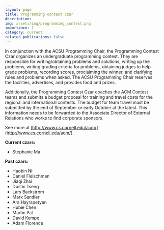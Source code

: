 ```yaml
---
layout: page
title: Programming contest czar
description:
img: assets/img/programming_contest.png
importance: 7
category: current
related_publications: false
---
```


In conjunction with the ACSU Programming Chair, the Programming Contest Czar organizes an undergraduate programming contest. They are responsible for writing/obtaining problems and solutions, writing up the problems, writing grading criteria for problems, obtaining judges to help grade problems, recording scores, proclaiming the winner, and clarifying rules and problems when asked. The ACSU Programming Chair reserves the facilities, advertises, and provides food and prizes.

Additionally, the Programming Contest Czar coaches the ACM Contest teams and submits a budget proposal for training and travel costs for the regional and international contests. The budget for team travel must be submitted by the end of September or early October at the latest. This information needs to be forwarded to the Associate Director of External Relations who works to find corporate sponsors.

See more at [http://www.cs.cornell.edu/acm/](http://www.cs.cornell.edu/acm/).

**Current czars:**

- Stephanie Ma

**Past czars:**

- Haobin Ni
- Daniel Fleischman
- Jiaqi Zhai
- Dustin Tseng
- Lars Backstrom
- Mark Sandler
- Ara Hayrapetyan
- Hubie Chen
- Martin Pal
- David Kempe
- Adam Florence
